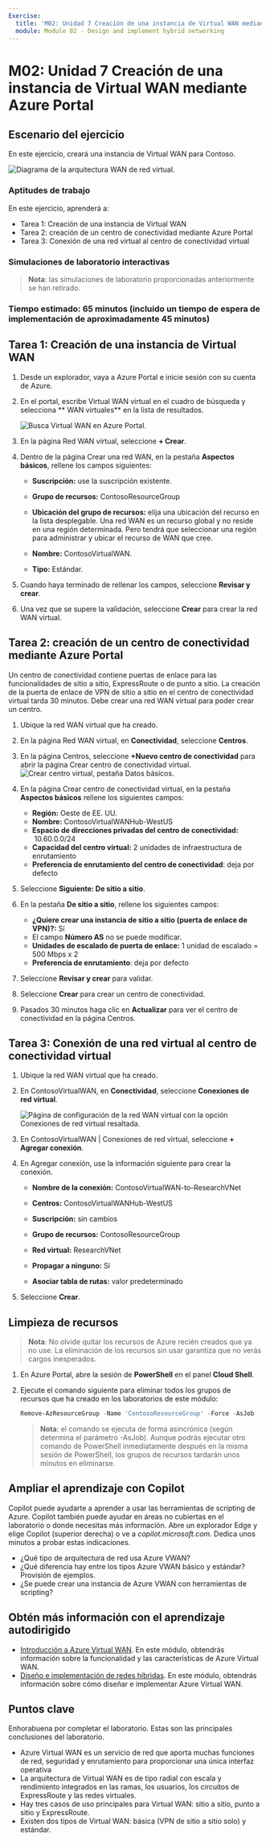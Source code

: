 ```yaml
---
Exercise:
  title: 'M02: Unidad 7 Creación de una instancia de Virtual WAN mediante Azure Portal'
  module: Module 02 - Design and implement hybrid networking
---
```


# M02: Unidad 7 Creación de una instancia de Virtual WAN mediante Azure Portal

## Escenario del ejercicio

En este ejercicio, creará una instancia de Virtual WAN para Contoso.

![Diagrama de la arquitectura WAN de red virtual.](../media/7-exercise-create-virtual-wan-by-using-azure-portal.png)

### Aptitudes de trabajo
En este ejercicio, aprenderá a:

+ Tarea 1: Creación de una instancia de Virtual WAN
+ Tarea 2: creación de un centro de conectividad mediante Azure Portal
+ Tarea 3: Conexión de una red virtual al centro de conectividad virtual

### Simulaciones de laboratorio interactivas

>**Nota**: las simulaciones de laboratorio proporcionadas anteriormente se han retirado.
>
### Tiempo estimado: 65 minutos (incluido un tiempo de espera de implementación de aproximadamente 45 minutos)

## Tarea 1: Creación de una instancia de Virtual WAN

1. Desde un explorador, vaya a Azure Portal e inicie sesión con su cuenta de Azure.

1. En el portal, escribe Virtual WAN virtual en el cuadro de búsqueda y selecciona ** WAN virtuales** en la lista de resultados.

   ![Busca Virtual WAN en Azure Portal.](../media/search-for-virtual-wan.png)

1. En la página Red WAN virtual, seleccione **+ Crear**.

1. Dentro de la página Crear una red WAN, en la pestaña **Aspectos básicos**, rellene los campos siguientes:

   + **Suscripción:** use la suscripción existente.

   + **Grupo de recursos:** ContosoResourceGroup

   + **Ubicación del grupo de recursos:** elija una ubicación del recurso en la lista desplegable. Una red WAN es un recurso global y no reside en una región determinada. Pero tendrá que seleccionar una región para administrar y ubicar el recurso de WAN que cree.

   + **Nombre:** ContosoVirtualWAN.

   + **Tipo:** Estándar.

1. Cuando haya terminado de rellenar los campos, seleccione **Revisar y crear**.

1. Una vez que se supere la validación, seleccione **Crear** para crear la red WAN virtual.

## Tarea 2: creación de un centro de conectividad mediante Azure Portal

Un centro de conectividad contiene puertas de enlace para las funcionalidades de sitio a sitio, ExpressRoute o de punto a sitio. La creación de la puerta de enlace de VPN de sitio a sitio en el centro de conectividad virtual tarda 30 minutos. Debe crear una red WAN virtual para poder crear un centro.

1. Ubique la red WAN virtual que ha creado.
   
1. En la página Red WAN virtual, en **Conectividad**, seleccione **Centros**.

1. En la página Centros, seleccione **+Nuevo centro de conectividad** para abrir la página Crear centro de conectividad virtual.
   ![Crear centro virtual, pestaña Datos básicos.](../media/create-vwan-hub.png)

1. En la página Crear centro de conectividad virtual, en la pestaña **Aspectos básicos** rellene los siguientes campos:
   + **Región:** Oeste de EE. UU.
   + **Nombre:** ContosoVirtualWANHub-WestUS
   + **Espacio de direcciones privadas del centro de conectividad:**  10.60.0.0/24
   + **Capacidad del centro virtual:** 2 unidades de infraestructura de enrutamiento
   + **Preferencia de enrutamiento del centro de conectividad**: deja por defecto

1. Seleccione **Siguiente: De sitio a sitio**.

1. En la pestaña **De sitio a sitio**, rellene los siguientes campos:
   + **¿Quiere crear una instancia de sitio a sitio (puerta de enlace de VPN)?:** Sí
   + El campo **Número AS** no se puede modificar.
   + **Unidades de escalado de puerta de enlace:** 1 unidad de escalado = 500 Mbps x 2
   + **Preferencia de enrutamiento**: deja por defecto

1. Seleccione **Revisar y crear** para validar.

1. Seleccione **Crear** para crear un centro de conectividad.

1. Pasados 30 minutos haga clic en **Actualizar** para ver el centro de conectividad en la página Centros.

## Tarea 3: Conexión de una red virtual al centro de conectividad virtual

1. Ubique la red WAN virtual que ha creado.

1. En ContosoVirtualWAN, en **Conectividad**, seleccione **Conexiones de red virtual**.

   ![Página de configuración de la red WAN virtual con la opción Conexiones de red virtual resaltada.](../media/connect-vnet-to-virtual-hub.png)

1. En ContosoVirtualWAN | Conexiones de red virtual, seleccione **+ Agregar conexión**.

1. En Agregar conexión, use la información siguiente para crear la conexión.

   + **Nombre de la conexión:** ContosoVirtualWAN-to-ResearchVNet

   + **Centros:** ContosoVirtualWANHub-WestUS

   + **Suscripción:** sin cambios

   + **Grupo de recursos:** ContosoResourceGroup

   + **Red virtual:** ResearchVNet

   + **Propagar a ninguno:** Sí

   + **Asociar tabla de rutas:** valor predeterminado

1. Seleccione **Crear**.

## Limpieza de recursos

   >**Nota**: No olvide quitar los recursos de Azure recién creados que ya no use. La eliminación de los recursos sin usar garantiza que no verás cargos inesperados.

1. En Azure Portal, abre la sesión de **PowerShell** en el panel **Cloud Shell**.

1. Ejecute el comando siguiente para eliminar todos los grupos de recursos que ha creado en los laboratorios de este módulo:

   ```powershell
   Remove-AzResourceGroup -Name 'ContosoResourceGroup' -Force -AsJob
   ```

   >**Nota**: el comando se ejecuta de forma asincrónica (según determina el parámetro -AsJob). Aunque podrás ejecutar otro comando de PowerShell inmediatamente después en la misma sesión de PowerShell, los grupos de recursos tardarán unos minutos en eliminarse.

## Ampliar el aprendizaje con Copilot

Copilot puede ayudarte a aprender a usar las herramientas de scripting de Azure. Copilot también puede ayudar en áreas no cubiertas en el laboratorio o donde necesitas más información. Abre un explorador Edge y elige Copilot (superior derecha) o ve a *copilot.microsoft.com*. Dedica unos minutos a probar estas indicaciones.
+ ¿Qué tipo de arquitectura de red usa Azure VWAN?
+ ¿Qué diferencia hay entre los tipos Azure VWAN básico y estándar? Provisión de ejemplos.
+ ¿Se puede crear una instancia de Azure VWAN con herramientas de scripting?

## Obtén más información con el aprendizaje autodirigido

+ [Introducción a Azure Virtual WAN](https://learn.microsoft.com/training/modules/introduction-azure-virtual-wan/). En este módulo, obtendrás información sobre la funcionalidad y las características de Azure Virtual WAN. 
+ [Diseño e implementación de redes híbridas](https://learn.microsoft.com/training/modules/design-implement-hybrid-networking/). En este módulo, obtendrás información sobre cómo diseñar e implementar Azure Virtual WAN.

## Puntos clave

Enhorabuena por completar el laboratorio. Estas son las principales conclusiones del laboratorio. 

+ Azure Virtual WAN es un servicio de red que aporta muchas funciones de red, seguridad y enrutamiento para proporcionar una única interfaz operativa
+ La arquitectura de Virtual WAN es de tipo radial con escala y rendimiento integrados en las ramas, los usuarios, los circuitos de ExpressRoute y las redes virtuales.
+ Hay tres casos de uso principales para Virtual WAN: sitio a sitio, punto a sitio y ExpressRoute. 
+ Existen dos tipos de Virtual WAN: básica (VPN de sitio a sitio solo) y estándar.









